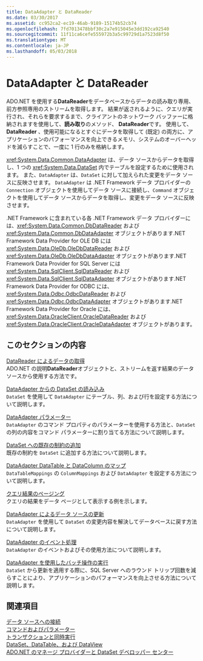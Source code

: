 ```yaml
---
title: DataAdapter と DataReader
ms.date: 03/30/2017
ms.assetid: cc952ca2-ec19-46ab-9189-15174b52cb74
ms.openlocfilehash: 7fd7013478bbf30c2a7e915045e3dd192ca92540
ms.sourcegitcommit: 11f11ca6cefe555972b3a5c99729d1a7523d8f50
ms.translationtype: MT
ms.contentlocale: ja-JP
ms.lasthandoff: 05/03/2018
---
```

# <a name="dataadapters-and-datareaders"></a>DataAdapter と DataReader
ADO.NET を使用する**DataReader**をデータベースからデータの読み取り専用、前方参照専用のストリームを取得します。 結果が返されるように、クエリが実行され、それらを要求するまで、クライアントのネットワーク バッファーに格納されますを使用して、**読み取り**のメソッド、 **DataReader**です。 使用して、 **DataReader** 、使用可能になるとすぐにデータを取得して (既定) の両方に、アプリケーションのパフォーマンスを向上できるメモリ、システムのオーバーヘッドを減らすことで、一度に 1 行のみを格納します。  
  
 <xref:System.Data.Common.DataAdapter> は、データ ソースからデータを取得し、1 つの <xref:System.Data.DataSet> 内でテーブルを設定するために使用されます。 また、`DataAdapter` は、`DataSet` に対して加えられた変更をデータ ソースに反映させます。 `DataAdapter` は .NET Framework データ プロバイダーの `Connection` オブジェクトを使用してデータ ソースに接続し、`Command` オブジェクトを使用してデータ ソースからデータを取得し、変更をデータ ソースに反映させます。  
  
 .NET Framework に含まれている各 .NET Framework データ プロバイダーには、<xref:System.Data.Common.DbDataReader> および <xref:System.Data.Common.DbDataAdapter> オブジェクトがあります.NET Framework Data Provider for OLE DB には <xref:System.Data.OleDb.OleDbDataReader> および <xref:System.Data.OleDb.OleDbDataAdapter> オブジェクトがあります.NET Framework Data Provider for SQL Server には <xref:System.Data.SqlClient.SqlDataReader> および <xref:System.Data.SqlClient.SqlDataAdapter> オブジェクトがあります.NET Framework Data Provider for ODBC には、<xref:System.Data.Odbc.OdbcDataReader> および <xref:System.Data.Odbc.OdbcDataAdapter> オブジェクトがあります.NET Framework Data Provider for Oracle には、<xref:System.Data.OracleClient.OracleDataReader> および <xref:System.Data.OracleClient.OracleDataAdapter> オブジェクトがあります。  
  
## <a name="in-this-section"></a>このセクションの内容  
 [DataReader によるデータの取得](../../../../docs/framework/data/adonet/retrieving-data-using-a-datareader.md)  
 ADO.NET の説明**DataReader**オブジェクトと、ストリームを返す結果のデータ ソースから使用する方法です。  
  
 [DataAdapter からの DataSet の読み込み](../../../../docs/framework/data/adonet/populating-a-dataset-from-a-dataadapter.md)  
 `DataSet` を使用して `DataAdapter` にテーブル、列、および行を設定する方法について説明します。  
  
 [DataAdapter パラメーター](../../../../docs/framework/data/adonet/dataadapter-parameters.md)  
 `DataAdapter` のコマンド プロパティのパラメーターを使用する方法と、`DataSet` の列の内容をコマンド パラメーターに割り当てる方法について説明します。  
  
 [DataSet への既存の制約の追加](../../../../docs/framework/data/adonet/adding-existing-constraints-to-a-dataset.md)  
 既存の制約を `DataSet` に追加する方法について説明します。  
  
 [DataAdapter DataTable と DataColumn のマップ](../../../../docs/framework/data/adonet/dataadapter-datatable-and-datacolumn-mappings.md)  
 `DataTableMappings` の `ColumnMappings` および `DataAdapter` を設定する方法について説明します。  
  
 [クエリ結果のページング](../../../../docs/framework/data/adonet/paging-through-a-query-result.md)  
 クエリの結果をデータ ページとして表示する例を示します。  
  
 [DataAdapter によるデータ ソースの更新](../../../../docs/framework/data/adonet/updating-data-sources-with-dataadapters.md)  
 `DataAdapter` を使用して `DataSet` の変更内容を解決してデータベースに戻す方法について説明します。  
  
 [DataAdapter のイベント処理](../../../../docs/framework/data/adonet/handling-dataadapter-events.md)  
 `DataAdapter` のイベントおよびその使用方法について説明します。  
  
 [DataAdapter を使用したバッチ操作の実行](../../../../docs/framework/data/adonet/performing-batch-operations-using-dataadapters.md)  
 `DataSet` から更新を適用する際に、SQL Server へのラウンド トリップ回数を減らすことにより、アプリケーションのパフォーマンスを向上させる方法について説明します。  
  
## <a name="see-also"></a>関連項目  
 [データ ソースへの接続](../../../../docs/framework/data/adonet/connecting-to-a-data-source.md)  
 [コマンドおよびパラメーター](../../../../docs/framework/data/adonet/commands-and-parameters.md)  
 [トランザクションと同時実行](../../../../docs/framework/data/adonet/transactions-and-concurrency.md)  
 [DataSet、DataTable、および DataView](../../../../docs/framework/data/adonet/dataset-datatable-dataview/index.md)  
 [ADO.NET のマネージ プロバイダーと DataSet デベロッパー センター](http://go.microsoft.com/fwlink/?LinkId=217917)
